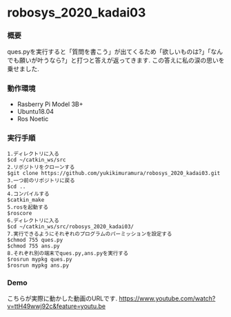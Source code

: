 # robosys_2020_kadai03

### 概要
ques.pyを実行すると「質問を書こう」が出てくるため「欲しいものは?」「なんでも願いが叶うなら?」と打つと答えが返ってきます.
この答えに私の涙の思いを乗せました.

### 動作環境
- Rasberry Pi Model 3B+
- Ubuntu18.04
- Ros Noetic

### 実行手順
```
1.ディレクトリに入る
$cd ~/catkin_ws/src
2.リポジトリをクローンする
$git clone https://github.com/yukikimuramura/robosys_2020_kadai03.git
3.一つ前のリポジトリに戻る
$cd ..
4.コンパイルする
$catkin_make
5.rosを起動する
$roscore
6.ディレクトリに入る
$cd ~/catkin_ws/src/robosys_2020_kadai03/
7.実行できるようにそれぞれのプログラムのパーミッションを設定する
$chmod 755 ques.py       
$chmod 755 ans.py     
8.それぞれ別の端末でques.py,ans.pyを実行する
$rosrun mypkg ques.py
$rosrun mypkg ans.py

```
### Demo
こちらが実際に動かした動画のURLです.
https://www.youtube.com/watch?v=ttH49wwj92c&feature=youtu.be
